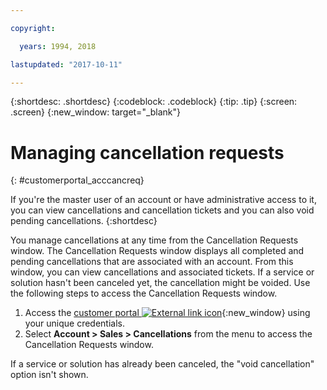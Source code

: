 ```yaml
---

copyright:

  years: 1994, 2018

lastupdated: "2017-10-11"

---
```


{:shortdesc: .shortdesc}
{:codeblock: .codeblock}
{:tip: .tip}
{:screen: .screen}
{:new_window: target="_blank"}


# Managing cancellation requests
{: #customerportal_acccancreq}

If you're the master user of an account or have administrative access to it, you can view cancellations and cancellation tickets and you can also void pending cancellations.
{:shortdesc}


You manage cancellations at any time from the Cancellation Requests window. The Cancellation Requests window displays all completed and pending cancellations that are associated with an account. From this window, you can view cancellations and associated tickets. If a service or solution hasn't been canceled yet, the cancellation might be voided. Use the following steps to access the Cancellation Requests window.

1. Access the [customer portal ![External link icon](../icons/launch-glyph.svg)](https://control.softlayer.com/){:new_window} using your unique credentials.
2. Select **Account > Sales > Cancellations** from the menu to access the Cancellation Requests window.

If a service or solution has already been canceled, the "void cancellation" option isn't shown.
